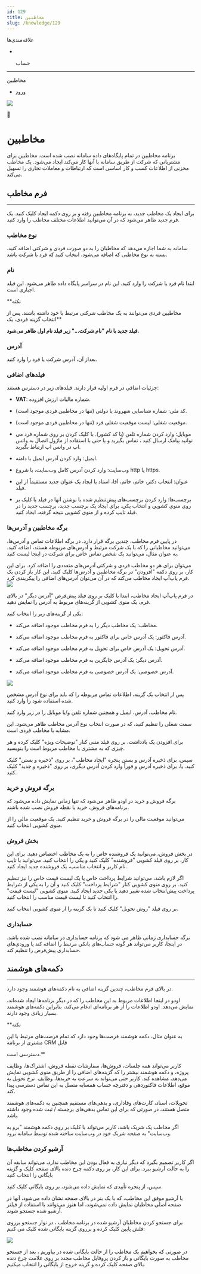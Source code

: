 ```yaml
---
id: 129
title: مخاطبین
slug: /knowledge/129
---
```


 
  علاقه‌مندی‌ها
* [​](./129)

  حساب

---

 

مخاطبین

- [ورود](/web/login?redirect=/knowledge/article/129)

![](https://odoofarsi.com/web/image/4280?access_token=89cc9cf6-d74d-4516-b206-e02096c5ea4d)

📖

# مخاطبین

برنامه مخاطبین در تمام پایگاه‌های داده سامانه
نصب شده است. مخاطبین برای مشتریانی که شرکت از طریق سامانه با آنها کار می‌کند ایجاد
می‌شود. یک مخاطب مخزنی از اطلاعات کسب و کار اساسی است که ارتباطات و معاملات
تجاری را تسهیل می‌کند.

## **فرم مخاطب**

---

برای ایجاد یک مخاطب جدید، به برنامه مخاطبین رفته و بر روی دکمه ایجاد کلیک کنید. یک فرم جدید ظاهر می‌شود که در آن می‌توانید اطلاعات مختلف مخاطب را وارد کنید.

### **نوع مخاطب**

سامانه به شما اجازه می‌دهد که مخاطبان را به دو صورت فردی و شرکتی اضافه کنید. بسته به نوع مخاطبی که اضافه می‌شود، انتخاب کنید که فرد یا شرکت باشد.

### **نام**

ابتدا نام فرد یا شرکت را وارد کنید. این نام در سراسر پایگاه داده ظاهر می‌شود. این فیلد اجباری است.

**نکته  
  
مخاطبین فردی می‌توانند به یک مخاطب شرکتی مرتبط با خود داشته باشند. پس از انتخاب گزینه فردی، یک**  
  
**فیلد جدید با نام "نام شرکت..." زیر فیلد نام اول ظاهر می‌شود.**

### **آدرس**

بعداز آن، آدرس شرکت یا فرد را وارد کنید.

### **فیلدهای اضافی**

جزئیات اضافی در فرم اولیه قرار دارند. فیلدهای زیر در دسترس هستند:

* **VAT**: شماره مالیات ارزش افزوده.
* کد ملی: شماره شناسایی شهروند یا دولتی (تنها در مخاطبین فردی موجود است).
* موقعیت شغلی: لیست موقعیت شغلی فرد (تنها در مخاطبین فردی موجود است).
* موبایل: وارد کردن شماره تلفن (با کد کشور). با کلیک کردن بر روی شماره فرد می توانید پیامک ارسال کنید ، تماس بگیرید و یا حتی با استفاده از ماژول اتصال به واتس اپ در واتس اپ ارتباط بگیرید.
* ایمیل: وارد کردن آدرس ایمیل با دامنه.
* وب‌سایت: وارد کردن آدرس کامل وب‌سایت، با شروع http یا https.
* عنوان: انتخاب دکتر، خانم، خانم، آقا، استاد یا ایجاد یک عنوان جدید مستقیماً از این فیلد.

* برچسب‌ها: وارد کردن برچسب‌های پیش‌تنظیم شده با نوشتن آنها در فیلد یا کلیک بر روی منوی کشویی و انتخاب یکی. برای ایجاد یک برچسب جدید، برچسب جدید را در فیلد تایپ کرده و از منوی کشویی نتیجه گرفته، ایجاد کنید.

### **برگه مخاطبین و آدرس‌ها**

در پایین فرم مخاطب، چندین برگه قرار دارد. در برگه اطلاعات تماس و آدرس‌ها، می‌توانید مخاطبانی را که با یک شرکت مرتبط و آدرس‌های مربوطه هستند، اضافه کنید. به عنوان مثال، می‌توانید یک شخص تماس خاص برای شرکت در اینجا لیست کنید.

می‌توان برای هر دو مخاطب فردی و شرکتی آدرس‌های متعددی را اضافه کرد. برای این کار، بر روی دکمه "افزودن" در برگه مخاطبین و آدرس‌ها کلیک کنید. این کار باز کردن یک فرم پاپ‌آپ ایجاد مخاطب می‌کند که در آن می‌توان آدرس‌های اضافی را پیکربندی کرد.![](https://odoofarsi.com/web/image/1312-18543472/image.png?access_token=b9d7dc00-2537-446d-8d9f-8316d7386df1)

در فرم پاپ‌آپ ایجاد مخاطب، ابتدا با کلیک بر روی فیلد پیش‌فرض "آدرس دیگر" در بالای فرم، یک منوی کشویی از گزینه‌های مربوط به آدرس را نمایش دهید.

یکی از گزینه‌های زیر را انتخاب کنید:

* مخاطب: یک مخاطب دیگر را به فرم مخاطب موجود اضافه می‌کند.
* آدرس فاکتور: یک آدرس خاص برای فاکتور به فرم مخاطب موجود اضافه می‌کند.
* آدرس تحویل: یک آدرس خاص برای تحویل به فرم مخاطب موجود اضافه می‌کند.
* آدرس دیگر: یک آدرس جایگزین به فرم مخاطب موجود اضافه می‌کند.

* آدرس خصوصی: یک آدرس خصوصی به فرم مخاطب موجود اضافه می‌کند.

![](https://odoofarsi.com/web/image/1313-a5a6a091/image.png?access_token=0f02e517-72f0-4ae6-9da1-db71d56c89db)

پس از انتخاب یک گزینه، اطلاعات تماس مربوطه را که باید برای نوع آدرس مشخص شده استفاده شود را وارد کنید.

نام مخاطب، آدرس، ایمیل و همچنین شماره تلفن و/یا موبایل را در زیر وارد کنید.

سمت شغلی را تنظیم کنید، که در صورت انتخاب نوع آدرس مخاطب ظاهر می‌شود. این مشابه با مخاطب فردی است.

برای افزودن یک یادداشت، بر روی فیلد متنی کنار "توضیحات ویژه" کلیک کرده و هر چیزی که به مشتری یا مخاطب مربوط است را بنویسید.

سپس، برای ذخیره آدرس و بستن پنجره "ایجاد مخاطب"، بر روی "ذخیره و بستن" کلیک کنید. یا، برای ذخیره آدرس و فوراً وارد کردن آدرس دیگری، بر روی "ذخیره و جدید" کلیک کنید.

### **برگه فروش و خرید**

برگه فروش و خرید در اودو ظاهر می‌شود که تنها زمانی نمایش داده می‌شود که برنامه‌های فروش، خرید یا نقطه فروش نصب شده باشند.

می‌توانید موقعیت مالی را در برگه فروش و خرید تنظیم کنید. یک موقعیت مالی را از منوی کشویی انتخاب کنید.

### **بخش فروش**

در بخش فروش، می‌توانید یک فروشنده خاص را به یک مخاطب اختصاص دهید. برای این کار، بر روی فیلد کشویی "فروشنده" کلیک کنید و یکی را انتخاب کنید. می‌توانید با تایپ نام کاربر و انتخاب مناسب، یک فروشنده جدید ایجاد کنید.

اگر لازم باشد، می‌توانید شرایط پرداخت خاص یا یک لیست قیمت خاص را نیز تنظیم کنید. بر روی منوی کشویی کنار "شرایط پرداخت" کلیک کنید و آن را به یکی از شرایط پرداخت پیش‌انتخاب شده تغییر دهید یا یکی جدید ایجاد کنید. منوی کشویی "لیست قیمت" را انتخاب کنید تا لیست قیمت مناسب را انتخاب کنید.

بر روی فیلد "روش تحویل" کلیک کنید تا یک گزینه را از منوی کشویی انتخاب کنید.

### **حسابداری**

برگه حسابداری زمانی ظاهر می شود که برنامه حسابداری در سامانه نصب شده باشد. در اینجا، کاربر می‌تواند هر گونه حساب‌های بانکی مرتبط را اضافه کند یا ورودی‌های حسابداری پیش‌فرض را تنظیم کند.

## **دکمه‌های هوشمند**

---

در بالای فرم مخاطب، چندین گزینه اضافی به نام دکمه‌های هوشمند وجود دارد.

اودو در اینجا اطلاعات مربوط به این مخاطب را که در دیگر برنامه‌ها ایجاد شده‌اند، نمایش می‌دهد. اودو اطلاعات را از هر برنامه‌ای ادغام می‌کند، بنابراین دکمه‌های هوشمند بسیار زیادی وجود دارند.

**نکته  
  
به عنوان مثال، دکمه هوشمند فرصت‌ها وجود دارد که تمام فرصت‌های مرتبط با این مشتری از برنامه CRM قابل   
  
دسترسی است.**

کاربر می‌تواند همه جلسات، فروش‌ها، سفارشات نقطه فروش، اشتراک‌ها، وظایف پروژه، و دکمه هوشمند بیشتر را که گزینه‌های اضافی را از طریق منوی کشویی نمایش می‌دهد، مشاهده کند. کاربر حتی می‌تواند به سرعت به خریدها، وظایف  نرخ تحویل به موقع، اطلاعات فاکتوردهی و دفترچه حساب همسایه متصل به این تماس دسترسی پیدا کند.

تحویلات، اسناد، کارت‌های وفاداری، و بدهی‌های مستقیم همچنین به دکمه‌های هوشمند متصل هستند، در صورتی که برای این تماس بدهی‌های برجسته / ثبت شده وجود داشته باشد.

اگر مخاطب یک شریک باشد، کاربر می‌تواند با کلیک بر روی دکمه هوشمند "برو به وب‌سایت" به صفحه شریک خود در وب‌سایت ساخته شده توسط سامانه برود.

### **آرشیو کردن مخاطب‌ها**

اگر کاربر تصمیم بگیرد که دیگر نیازی به فعال بودن این مخاطب ندارد، می‌تواند سابقه آن را به حالت آرشیو ببرد. برای این کار، بر روی دکمه چرخ دنده بالای صفحه کلیک و گزینه بایگانی را انتخاب کنید

سپس، از پنجره تأییدی که نمایش داده می‌شود، بر روی بایگانی کلیک کنید.

با آرشیو موفق این مخاطب، که با یک بنر در بالای صفحه نشان داده می‌شود، آنها در صفحه اصلی مخاطبان نمایش داده نمی‌شوند، اما هنوز می‌توانند با استفاده از فیلتر آرشیو شده جستجو شوند.

برای جستجو کردن مخاطبان آرشیو شده در برنامه مخاطب ، در نوار جستجو برروی فلش پایین کلیک کرده و برروی گزینه بایگانی شده کلیک می کنیم:

![](https://odoofarsi.com/web/image/1314-7eabf992/image.png?access_token=72952db3-360c-4d14-9112-4c96966b6b47)

در صورتی که بخواهیم یک مخاطب را از حالت بایگانی شده در بیاوریم ، بعد از جستجو مخاطب به صورت بایگانی و باز کردن پروفایل مخاطب مجدد بر روی علامت چرخ دنده بالای صفحه کلیک کرده و گزینه خروج از بایگانی را انتخاب میکنیم.